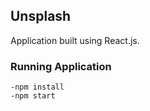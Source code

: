## Unsplash

Application built using React.js.

### Running Application

    -npm install
    -npm start

    